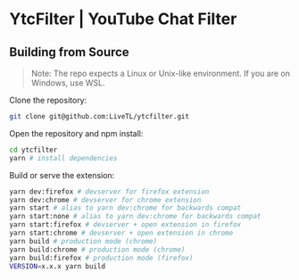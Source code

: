# YtcFilter | YouTube Chat Filter 
<!-- 
[![License: AGPL v3](https://img.shields.io/badge/License-AGPL%20v3-blue.svg)](https://www.gnu.org/licenses/agpl-3.0)
[![js-semistandard-style](https://img.shields.io/badge/code%20style-semistandard-brightgreen.svg)](https://github.com/standard/semistandard)
[![Contributors](https://img.shields.io/github/contributors/LiveTL/HyperChat)](https://github.com/LiveTL/HyperChat/contributors)
[![Issues](https://img.shields.io/github/issues/LiveTL/HyperChat)](https://github.com/LiveTL/HyperChat/issues)
![Total Lines](https://img.shields.io/tokei/lines/github/LiveTL/HyperChat)
![Size](https://img.shields.io/github/repo-size/LiveTL/HyperChat)
[![Commit Activity](https://img.shields.io/github/commit-activity/w/LiveTL/HyperChat)](https://github.com/LiveTL/HyperChat/commits/)
[![Discord](https://img.shields.io/discord/780938154437640232.svg?label=&logo=discord&logoColor=ffffff&color=7389D8&labelColor=6A7EC2)](https://discord.gg/uJrV3tmthg) -->

## Building from Source

> Note: The repo expects a Linux or Unix-like environment. If you are on Windows, use WSL.

Clone the repository:

```bash
git clone git@github.com:LiveTL/ytcfilter.git
```

Open the repository and npm install:

```bash
cd ytcfilter
yarn # install dependencies
```

Build or serve the extension:

```bash
yarn dev:firefox # devserver for firefox extension
yarn dev:chrome # devserver for chrome extension
yarn start # alias to yarn dev:chrome for backwards compat
yarn start:none # alias to yarn dev:chrome for backwards compat
yarn start:firefox # devserver + open extension in firefox
yarn start:chrome # devserver + open extension in chrome
yarn build # production mode (chrome)
yarn build:chrome # production mode (chrome)
yarn build:firefox # production mode (firefox)
VERSION=x.x.x yarn build
```
